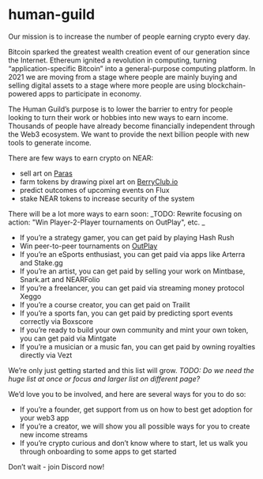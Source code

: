 # human-guild

Our mission is to increase the number of people earning crypto every day. 

Bitcoin sparked the greatest wealth creation event of our generation since the Internet. Ethereum ignited a revolution in computing, turning “application-specific Bitcoin” into a general-purpose computing platform. In 2021 we are moving from a stage where people are mainly buying and selling digital assets to a stage where more people are using blockchain-powered apps to participate in economy.

The Human Guild’s purpose is to lower the barrier to entry for people looking to turn their work or hobbies into new ways to earn income. Thousands of people have already become financially independent through the Web3 ecosystem. We want to provide the next billion people with new tools to generate income.

There are few ways to earn crypto on NEAR:
* sell art on [Paras](https://paras.id)
* farm tokens by drawing pixel art on [BerryClub.io](https://berryclub.io)
* predict outcomes of upcoming events on Flux 
* stake NEAR tokens to increase security of the system 

There will be a lot more ways to earn soon:
_TODO: Rewrite focusing on action: "Win Player-2-Player tournaments on OutPlay", etc. _ 
* If you’re a strategy gamer, you can get paid by playing Hash Rush
* Win peer-to-peer tournaments on [OutPlay](https://outplay.games) 
* If you’re an eSports enthusiast, you can get paid via apps like Arterra and Stake.gg
* If you’re an artist, you can get paid by selling your work on Mintbase, Snark.art and NEARFolio
* If you’re a freelancer, you can get paid via streaming money protocol Xeggo
* If you’re a course creator, you can get paid on Trailit
* If you’re a sports fan, you can get paid by predicting sport events correctly via Boxscore
* If you’re ready to build your own community and mint your own token, you can get paid via Mintgate
* If you’re a musician or a music fan, you can get paid by owning royalties directly via Vezt

We’re only just getting started and this list will grow. _TODO: Do we need the huge list at once or focus and larger list on different page?_

We’d love you to be involved, and here are several ways for you to do so: 
* If you’re a founder, get support from us on how to best get adoption for your web3 app
* If you’re a creator, we will show you all possible ways for you to create new income streams 
* If you’re crypto curious and don’t know where to start, let us walk you through onboarding to some apps to get started

Don’t wait - join Discord now! 

